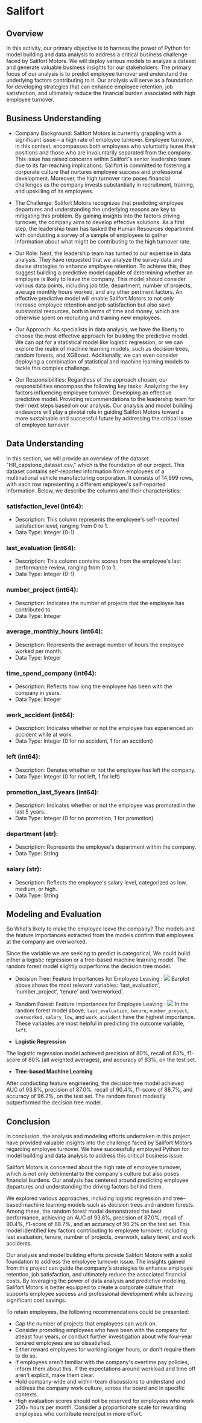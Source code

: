 # Salifort

## Overview
In this activity, our primary objective is to harness the power of Python for model building and data analysis to address a critical business challenge faced by Salifort Motors. We will deploy various models to analyze a dataset and generate valuable business insights for our stakeholders. The primary focus of our analysis is to predict employee turnover and understand the underlying factors contributing to it. Our analysis will serve as a foundation for developing strategies that can enhance employee retention, job satisfaction, and ultimately reduce the financial burden associated with high employee turnover.

## Business Understanding
- Company Background:
    Salifort Motors is currently grappling with a significant issue – a high rate of employee turnover. Employee turnover, in this context, encompasses both employees who voluntarily leave their positions and those who are involuntarily separated from the company. This issue has raised concerns within Salifort's senior leadership team due to its far-reaching implications. Salifort is committed to fostering a corporate culture that nurtures employee success and professional development. Moreover, the high turnover rate poses financial challenges as the company invests substantially in recruitment, training, and upskilling of its employees.

- The Challenge:
    Salifort Motors recognizes that predicting employee departures and understanding the underlying reasons are key to mitigating this problem. By gaining insights into the factors driving turnover, the company aims to develop effective solutions. As a first step, the leadership team has tasked the Human Resources department with conducting a survey of a sample of employees to gather information about what might be contributing to the high turnover rate.

- Our Role:
    Next, the leadership team has turned to our expertise in data analysis. They have requested that we analyze the survey data and devise strategies to enhance employee retention. To achieve this, they suggest building a predictive model capable of determining whether an employee is likely to leave the company. This model should consider various data points, including job title, department, number of projects, average monthly hours worked, and any other pertinent factors. An effective predictive model will enable Salifort Motors to not only increase employee retention and job satisfaction but also save substantial resources, both in terms of time and money, which are otherwise spent on recruiting and training new employees.

- Our Approach:
    As specialists in data analysis, we have the liberty to choose the most effective approach for building the predictive model. We can opt for a statistical model like logistic regression, or we can explore the realm of machine learning models, such as decision trees, random forests, and XGBoost. Additionally, we can even consider deploying a combination of statistical and machine learning models to tackle this complex challenge.

- Our Responsibilities:
    Regardless of the approach chosen, our responsibilities encompass the following key tasks:
    Analyzing the key factors influencing employee turnover.
    Developing an effective predictive model.
    Providing recommendations to the leadership team for their next steps based on our analysis.
    Our analysis and model building endeavors will play a pivotal role in guiding Salifort Motors toward a more sustainable and successful future by addressing the critical issue of employee turnover.

## Data Understanding
In this section, we will provide an overview of the dataset "HR_capstone_dataset.csv," which is the foundation of our project. This dataset contains self-reported information from employees of a multinational vehicle manufacturing corporation. It consists of 14,999 rows, with each row representing a different employee's self-reported information. Below, we describe the columns and their characteristics:

### satisfaction_level (int64):
 - Description: This column represents the employee's self-reported satisfaction level, ranging from 0 to 1.
 - Data Type: Integer (0-1)

### last_evaluation (int64):
 - Description: This column contains scores from the employee's last performance review, ranging from 0 to 1.
 - Data Type: Integer (0-1)

### number_project (int64):
 - Description: Indicates the number of projects that the employee has contributed to.
 - Data Type: Integer

### average_monthly_hours (int64):
 - Description: Represents the average number of hours the employee worked per month.
 - Data Type: Integer

### time_spend_company (int64):
 - Description: Reflects how long the employee has been with the company in years.
 - Data Type: Integer

### work_accident (int64):
 - Description: Indicates whether or not the employee has experienced an accident while at work.
 - Data Type: Integer (0 for no accident, 1 for an accident)

### left (int64):
 - Description: Denotes whether or not the employee has left the company.
 - Data Type: Integer (0 for not left, 1 for left)

### promotion_last_5years (int64):
 - Description: Indicates whether or not the employee was promoted in the last 5 years.
 - Data Type: Integer (0 for no promotion, 1 for promotion)

### department (str):
 - Description: Represents the employee's department within the company.
 - Data Type: String

### salary (str):
 - Description: Reflects the employee's salary level, categorized as low, medium, or high.
 - Data Type: String

## Modeling and Evaluation
So What’s likely to make the employee leave the company?
The models and the feature importances extracted from the models confirm that employees at the company are overworked. 

Since the variable we are seeking to predict is categorical, We could build either a logistic regression or a tree-based machine learning model.
The random forest model slightly outperforms the decision tree model.

- Decision Tree: Feature Importances for Employee Leaving :
![](./Images/DS_Feature_importances.png)
 Barplot above shows the most relevant variables: ‘last_evaluation’, ‘number_project’,  ‘tenure’ and ‘overworked’.

- Random Forest: Feature Importances for Employee Leaving :
![](./Images/RF_Feature_importances.png)
 In the random forest model above, `last_evaluation`, `tenure`, `number_project`, `overworked`, `salary_low`, and `work_accident` have the highest importance. These variables are most helpful in predicting the outcome variable, `left`.


- **Logistic Regression**

The logistic regression model achieved precision of 80%, recall of 83%, f1-score of 80% (all weighted averages), and accuracy of 83%, on the test set.

- **Tree-based Machine Learning**

After conducting feature engineering, the decision tree model achieved AUC of 93.8%, precision of 87.0%, recall of 90.4%, f1-score of 88.7%, and accuracy of 96.2%, on the test set. The random forest modestly outperformed the decision tree model. 

## Conclusion
In conclusion, the analysis and modeling efforts undertaken in this project have provided valuable insights into the challenge faced by Salifort Motors regarding employee turnover. We have successfully employed Python for model building and data analysis to address this critical business issue.

Salifort Motors is concerned about the high rate of employee turnover, which is not only detrimental to the company's culture but also poses financial burdens. Our analysis has centered around predicting employee departures and understanding the driving factors behind them.

We explored various approaches, including logistic regression and tree-based machine learning models such as decision trees and random forests. Among these, the random forest model demonstrated the best performance, achieving an AUC of 93.8%, precision of 87.0%, recall of 90.4%, f1-score of 88.7%, and an accuracy of 96.2% on the test set. This model identified key factors contributing to employee turnover, including last evaluation, tenure, number of projects, overwork, salary level, and work accidents.

Our analysis and model building efforts provide Salifort Motors with a solid foundation to address the employee turnover issue. The insights gained from this project can guide the company's strategies to enhance employee retention, job satisfaction, and ultimately reduce the associated financial costs. By leveraging the power of data analysis and predictive modeling, Salifort Motors is better equipped to create a corporate culture that supports employee success and professional development while achieving significant cost savings.

To retain employees, the following recommendations could be presented:

* Cap the number of projects that employees can work on.
* Consider promoting employees who have been with the company for atleast four years, or conduct further investigation about why four-year tenured employees are so dissatisfied. 
* Either reward employees for working longer hours, or don't require them to do so. 
* If employees aren't familiar with the company's overtime pay policies, inform them about this. If the expectations around workload and time off aren't explicit, make them clear. 
* Hold company-wide and within-team discussions to understand and address the company work culture, across the board and in specific contexts. 
* High evaluation scores should not be reserved for employees who work 200+ hours per month. Consider a proportionate scale for rewarding employees who contribute more/put in more effort. 